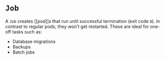 # `Job`
A `Job` creates [[pod]]s that run until successful termination (exit code `0`). In contrast to regular pods, they won't get restarted. These are ideal for one-off tasks such as:
* Database migrations
* Backups
* Batch jobs
